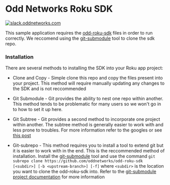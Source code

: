 # Odd Networks Roku SDK

[![slack.oddnetworks.com](http://slack.oddnetworks.com/badge.svg)](http://slack.oddnetworks.com)

This sample application requires the [odd-roku-sdk](https://github.com/oddnetworks/odd-roku-sdk) files in order to run correctly. We reccomend using the [git-submodule](https://github.com/ingydotnet/git-subrepo) tool to clone the sdk repo.


### Installation

There are several methods to installing the SDK into your Roku app project:

- Clone and Copy - Simple clone this repo and copy the files present into your project. This method will require manually updating any changes to the SDK and is not reccommended

- Git Submodule - Git provides the ability to nest one repo within another. This method tends to be problematic for many users so we won't go in to how to set it up here.

- Git Subtree - Git provides a second method to incorporate one project within another. The subtree method is generally easier to work with and less prone to troubles. For more information refer to the googles or see [this post](http://blogs.atlassian.com/2013/05/alternatives-to-git-submodule-git-subtree/)

- Git-subrepo - This method requires you to install a tool to extend git but it is easier to work with in the end. This is the reccommended method of installation. Install the [git-submodule](https://github.com/ingydotnet/git-subrepo) tool and use the command ```git subrepo clone https://github.com/oddnetworks/odd-roku-sdk [<subdir>] [-b <upstream-branch>] [-f]``` where ```<subdir>``` is the location you want to clone the odd-roku-sdk into. Refer to the [git-submodule project documentation](https://github.com/ingydotnet/git-subrepo) for more information
